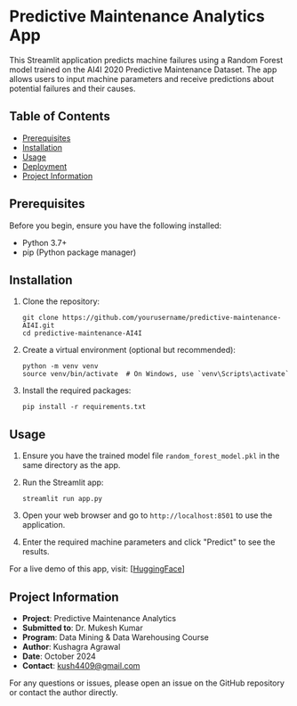 # Predictive Maintenance Analytics App

This Streamlit application predicts machine failures using a Random Forest model trained on the AI4I 2020 Predictive Maintenance Dataset. The app allows users to input machine parameters and receive predictions about potential failures and their causes.

## Table of Contents
- [Prerequisites](#prerequisites)
- [Installation](#installation)
- [Usage](#usage)
- [Deployment](#deployment)
- [Project Information](#project-information)

## Prerequisites

Before you begin, ensure you have the following installed:
- Python 3.7+
- pip (Python package manager)

## Installation

1. Clone the repository:
   ```
   git clone https://github.com/yourusername/predictive-maintenance-AI4I.git
   cd predictive-maintenance-AI4I
   ```

2. Create a virtual environment (optional but recommended):
   ```
   python -m venv venv
   source venv/bin/activate  # On Windows, use `venv\Scripts\activate`
   ```

3. Install the required packages:
   ```
   pip install -r requirements.txt
   ```

## Usage

1. Ensure you have the trained model file `random_forest_model.pkl` in the same directory as the app.

2. Run the Streamlit app:
   ```
   streamlit run app.py
   ```

3. Open your web browser and go to `http://localhost:8501` to use the application.

4. Enter the required machine parameters and click "Predict" to see the results.


For a live demo of this app, visit: [[HuggingFace](https://huggingface.co/spaces/KushagraisTaken/predictive-maintenance-AI4I)]

## Project Information

- **Project**: Predictive Maintenance Analytics
- **Submitted to**: Dr. Mukesh Kumar
- **Program**: Data Mining & Data Warehousing Course
- **Author**: Kushagra Agrawal
- **Date**: October 2024
- **Contact**: kush4409@gmail.com

For any questions or issues, please open an issue on the GitHub repository or contact the author directly.
